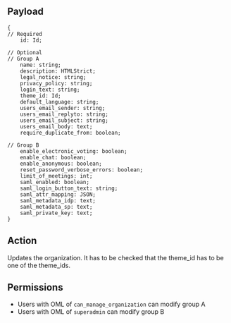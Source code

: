 ## Payload
```
{
// Required
    id: Id;
    
// Optional
// Group A
    name: string;
    description: HTMLStrict;
    legal_notice: string;
    privacy_policy: string;
    login_text: string;
    theme_id: Id;
    default_language: string;
    users_email_sender: string;
    users_email_replyto: string;
    users_email_subject: string;
    users_email_body: text;
    require_duplicate_from: boolean;
    
// Group B
    enable_electronic_voting: boolean;
    enable_chat: boolean;
    enable_anonymous: boolean;
    reset_password_verbose_errors: boolean;
    limit_of_meetings: int;
    saml_enabled: boolean;
    saml_login_button_text: string;
    saml_attr_mapping: JSON;
    saml_metadata_idp: text;
    saml_metadata_sp: text;
    saml_private_key: text;
}
```

## Action
Updates the organization.
It has to be checked that the theme_id has to be one of the theme_ids.

## Permissions
- Users with OML of `can_manage_organization` can modify group A
- Users with OML of `superadmin` can modify group B
